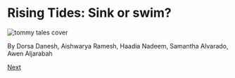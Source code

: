 # Rising Tides: Sink or swim?

![tommy tales cover](https://github.com/dorsadanesh/RisingTides-Sink-or-Swim/assets/114564837/5d8c61da-6fc2-49a7-b569-086c7b2523a7)

By Dorsa Danesh, Aishwarya Ramesh, Haadia Nadeem, Samantha Alvarado, Awen Aljarabah

[Next](https://dorsadanesh.github.io/RisingTides-Sink-or-Swim/pre-survey.html)
